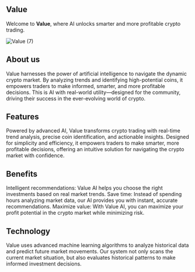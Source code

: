## Value 
Welcome to **Value**, where AI unlocks smarter and more profitable crypto trading.

![Value (7)](https://github.com/user-attachments/assets/6c5ca7b2-9b68-406b-a86d-89a0e84ac1ed)



## About us
Value harnesses the power of artificial intelligence to navigate the dynamic crypto market. By analyzing trends and identifying high-potential coins, it empowers traders to make informed, smarter, and more profitable decisions. This is AI with real-world utility—designed for the community, driving their success in the ever-evolving world of crypto.

## Features
Powered by advanced AI, Value transforms crypto trading with real-time trend analysis, precise coin identification, and actionable insights. Designed for simplicity and efficiency, it empowers traders to make smarter, more profitable decisions, offering an intuitive solution for navigating the crypto market with confidence.

## Benefits
Intelligent recommendations: Value AI helps you choose the right investments based on real market trends.
Save time: Instead of spending hours analyzing market data, our AI provides you with instant, accurate recommendations.
Maximize value: With Value AI, you can maximize your profit potential in the crypto market while minimizing risk.

## Technology
Value uses advanced machine learning algorithms to analyze historical data and predict future market movements. Our system not only scans the current market situation, but also evaluates historical patterns to make informed investment decisions.
